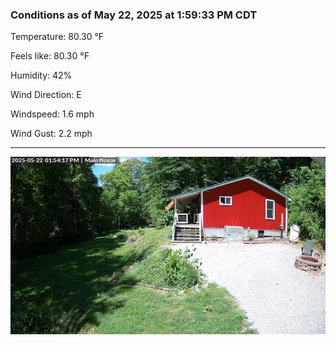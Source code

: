 ### Conditions as of May 22, 2025 at 1:59:33 PM CDT 

Temperature: 80.30 &deg;F

Feels like: 80.30 &deg;F

Humidity: 42%

Wind Direction: E

Windspeed: 1.6 mph

Wind Gust: 2.2 mph

---

<img src="./images/latest.jpeg"/>

